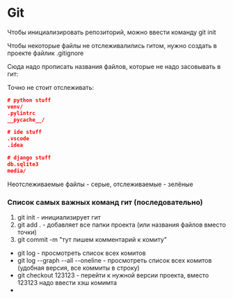 # Git

Чтобы инициализировать репозиторий, можно ввести команду git init

Чтобы некоторые файлы не отслеживалились гитом, нужно создать в проекте файлик .gitignore

Сюда надо прописать названия файлов, которые не надо засовывать в гит:

Точно не стоит отслеживать:

```json
# python stuff
venv/
.pylintrc
__pycache__/

# ide stuff
.vscode
.idea

# django stuff
db.sqlite3
media/
```

Неотслеживаемые файлы - серые, отслеживаемые - зелёные

### Список самых важных команд гит (последовательно)
1. git init - инициализирует гит
2. git add . - добавляет все папки проекта (или названия файлов вместо точки)
3. git commit -m "тут пишем комментарий к комиту"

- git log - просмотреть список всех комитов
- git log --graph --all --oneline - просмотреть список всех комитов (удобная версия, все коммиты в строку)
- git checkout 123123 - перейти к нужной версии проекта, вместо 123123 надо ввести хэш комимта
- 